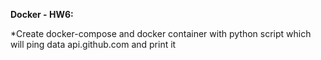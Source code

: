 **Docker - HW6:**

*Create docker-compose and docker container with python script which will ping data api.github.com and print it
